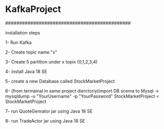 # KafkaProject

#############################################

installation steps

1- Run Kafka

2- Create topic name "x"

3- Create 5 partition under x topix (0,1,2,3,4)

4- install Java 18 SE

5- create a new Database called StockMarketProject

6- (from termainal in same project dierctoriy)import DB scema to Mysql -> mysqldump -u "YourUsername" -p "YourPassword" 
StockMarketProject < StockMarketProject

7- run QuoteGenrator jar using Java 18 SE

8- run TradeActor jar using Java 18 SE
